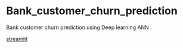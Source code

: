 # Bank_customer_churn_prediction
Bank customer churn prediction using Deep learning ANN .


[streamlit](https://bank-customer-churn-ann.streamlit.app/)
